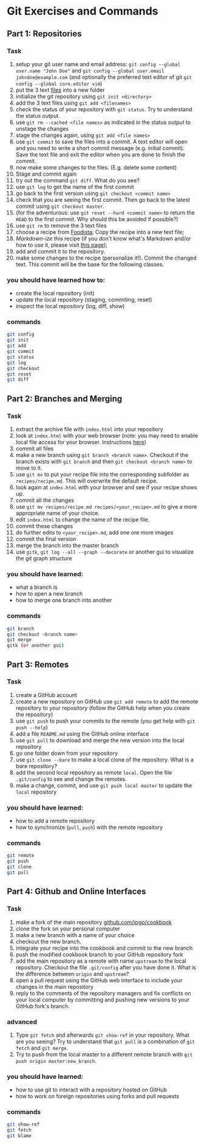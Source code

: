 # Git Exercises and Commands
## Part 1: Repositories
### Task
1. setup your git user name and email address:
  `git config --global user.name "John Doe"` and
  `git config --global user.email johndoe@example.com` (and optionally the
  preferred text editor of git `git config --global core.editor vim`)
2. put the 3 text [files](example)
  into a new folder
3. initialize the git repository using `git init <directory>`
4. add the 3 text files using `git add <filenames>`
5. check the status of your repository with `git status`. Try to understand
  the status output.
6. use `git rm --cached <file names>` as indicated in the status output to
   unstage the changes
7. stage the changes again, using `git add <file names>`
8. use `git commit` to save the files into a commit. A text editor will open
  and you need to write a short commit message (e.g. initial commit). Save
  the text file and exit the editor when you are done to finish the commit.
9. now make some changes to the files. (E.g. delete some content)
10. Stage and commit again
11. try out the command `git diff`. What do you see?
12. use `git log` to get the name of the first commit
13. go back to the first version using `git checkout <commit name>`
14. check that you are seeing the first commit. Then go back to the latest
    commit using `git checkout master`.
15. (for the adventurous: use `git reset --hard <commit name>` to return the
  `HEAD` to the first commit. Why should this be avoided if possible?)
16. use `git rm` to remove the 3 text files
17. choose a recipe from [Foodista](http://www.foodista.com);
    Copy the recipe into a new text file;
18. *Markdown-ize* this recipe (if you don't know what's Markdown and/or how to use it, please visit [this page](markdown_forGitChefs.md));
20. add and commit it to the repository.
21. make some changes to the recipe (personalize it!). Commit the changed text.
    This commit will be the base for the following classes.

### you should have learned how to:
* create the local repository (init)
* update the local repository (staging, commiting, reset)
* inspect the local repository (log, diff, show)

### commands
```bash
git config
git init
git add
git commit
git status
git log
git checkout
git reset
git diff
```

## Part 2: Branches and Merging
### Task
1. extract the archive file with `index.html` into your repository
2. look at `index.html` with your web browser (note: you may need to enable
  local file access for your browser. Instructions [here](local_file_access.md))
3. commit all files
4. make a new branch using `git branch <branch name>`. Checkout if the branch
   exists with `git branch` and then `git checkout <branch name>` to move to it.
5. use `git mv` to put your recipe file into the corresponding subfolder
  as `recipes/recipe.md`. This will overwrite the default recipe.
6. look again at `index.html` with your browser and see if your recipe shows up.
7. commit all the changes
8. use `git mv recipes/recipe.md recipes/<your_recipe>.md` to give a more
  appropriate name of your choice.
9. edit `index.html` to change the name of the recipe file.
10. commit these changes
11. do further edits to `<your_recipe>.md`, add one ore more images
12. commit the final version
13. merge the branch into the master branch
14. use `gitk`, `git log --all --graph --decorate` or another gui to visualize
    the git graph structure

### you should have learned:
* what a branch is
* how to open a new branch
* how to merge one branch into another

### commands
```bash
git branch
git checkout <branch name>
git merge
gitk (or another gui)
```

## Part 3: Remotes
### Task
1. create a GitHub account
2. create a new repository on GitHub
   use `git add remote` to add the remote repository to your repository (follow
   the GitHub help when you create the repository)
3. use `git push` to push your commits to the remote (you get help with
   `git push --help`)
4. add a file `README.md` using the GitHub online interface
5. use `git pull` to download and merge the new version into the local repository
6. go one folder down from your repository
7. use `git clone --bare` to make a local clone of the repository. What is
   a bare repository?
8. add the second local repository as remote `local`. Open the file
   `.git/config` to see and change the remotes.
9. make a change, commit, and use `git push local master` to update the
   `local` repository

### you should have learned:
* how to add a remote repository
* how to synchronize (`pull`, `push`) with the remote repository

### commands
```bash
git remote
git push
git clone
git pull
```

## Part 4: Github and Online Interfaces
### Task
1. make a fork of the main repository
  [github.com/ipgp/cookbook](https://github.com/ipgp/cookbook)
2. clone the fork on your personal computer
3. make a new branch with a name of your choice
4. checkout the new branch.
5. integrate your recipe into the cookbook and commit to the new branch
6. push the modified cookbook branch to your GitHub repository fork
7. add the main repository as a remote with name `upstream` to the local
  repository. Checkout the file `.git/config` after you have done it. What
  is the difference between `origin` and `upstream`?
8. open a pull request using the GitHub web interface to include your changes
  in the main repository
9. reply to the comments of the repository managers and fix conflicts on
  your local computer by committing and pushing new versions to your GitHub
  fork's branch.

### advanced
1. Type `git fetch` and afterwards `git show-ref` in your repository.
   What are you seeing? Try to understand that `git pull` is a combination
   of `git fetch` and `git merge`.
2. Try to push from the local master to a different remote branch with
   `git push origin master:new_branch`.

### you should have learned:
* how to use git to interact with a repository hosted on GitHub
* how to work on foreign repositories using forks and pull requests

### commands
```bash
git show-ref
git fetch
git blame
```
